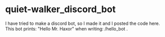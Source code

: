 # quiet-walker_discord_bot
I have tried to make a discord bot, so I made it and I posted the code here. This bot prints: "Hello Mr. Haxor" when writing: /hello_bot .
